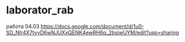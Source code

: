 # laborator_rab

работа 04.03 https://docs.google.com/document/d/1u0-SD_NIr4X7tvyD6wNJUXxQENK4ewRH6q_2bsiwUYM/edit?usp=sharing
